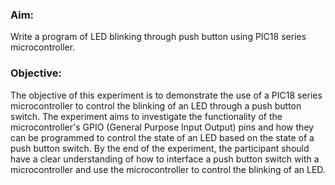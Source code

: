 ### Aim: 
Write a program of LED blinking through push button using PIC18 series microcontroller.

### Objective:
The objective of this experiment is to demonstrate the use of a PIC18 series microcontroller to control the blinking of an LED through a push button switch. The experiment aims to investigate the functionality of the microcontroller's GPIO (General Purpose Input Output) pins and how they can be programmed to control the state of an LED based on the state of a push button switch. By the end of the experiment, the participant should have a clear understanding of how to interface a push button switch with a microcontroller and use the microcontroller to control the blinking of an LED.
